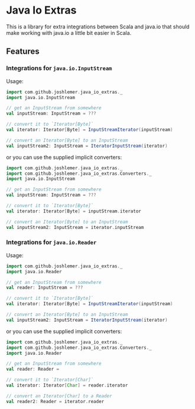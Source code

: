 
# Java Io Extras

This is a library for extra integrations between Scala and java.io that should make working with java.io a little bit easier in Scala.

## Features

### Integrations for `java.io.InputStream`

Usage:

```scala
import com.github.joshlemer.java_io_extras._
import java.io.InputStream

// get an InputStream from somewhere
val inputStream: InputStream = ???

// convert it to `Iterator[Byte]`
val iterator: Iterator[Byte] = InputStreamIterator(inputStream)

// convert an Iterator[Byte] to an InputStream
val inputStream2: InputStream = IteratorInputStream(iterator)
```

or you can use the supplied implicit converters:
```scala
import com.github.joshlemer.java_io_extras._
import com.github.joshlemer.java_io_extras.Converters._
import java.io.InputStream

// get an InputStream from somewhere
val inputStream: InputStream = ???

// convert it to `Iterator[Byte]`
val iterator: Iterator[Byte] = inputStream.iterator

// convert an Iterator[Byte] to an InputStream
val inputStream2: InputStream = iterator.inputStream
```
### Integrations for `java.io.Reader`

Usage:

```scala
import com.github.joshlemer.java_io_extras._
import java.io.Reader

// get an InputStream from somewhere
val reader: InputStream = ???

// convert it to `Iterator[Byte]`
val iterator: Iterator[Byte] = InputStreamIterator(inputStream)

// convert an Iterator[Byte] to an InputStream
val inputStream2: InputStream = IteratorInputStream(iterator)
```

or you can use the supplied implicit converters:
```scala
import com.github.joshlemer.java_io_extras._
import com.github.joshlemer.java_io_extras.Converters._
import java.io.Reader

// get an InputStream from somewhere
val reader: Reader =

// convert it to `Iterator[Char]`
val iterator: Iterator[Char] = reader.iterator

// convert an Iterator[Char] to a Reader
val reader2: Reader = iterator.reader
```
